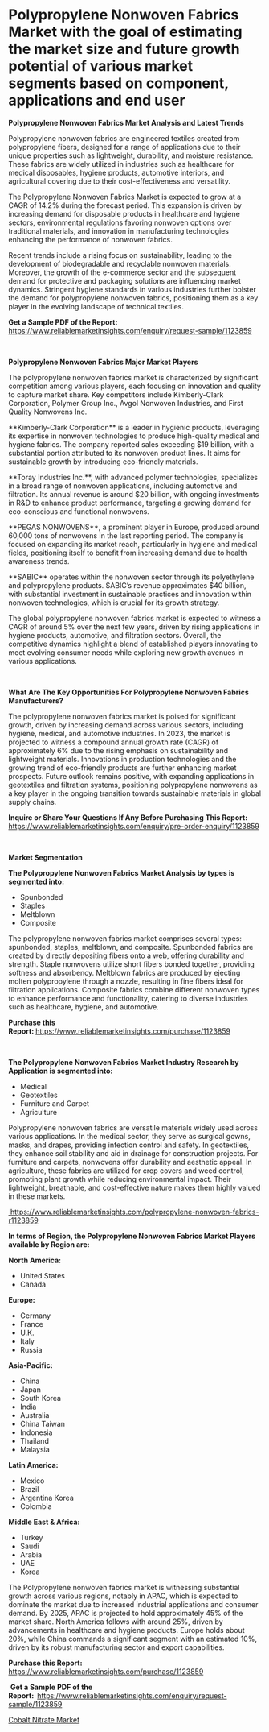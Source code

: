 <p><h1>Polypropylene Nonwoven Fabrics Market with the goal of estimating the market size and future growth potential of various market segments based on component, applications and end user</h1></p><p><strong>Polypropylene Nonwoven Fabrics Market Analysis and Latest Trends</strong></p>
<p><p>Polypropylene nonwoven fabrics are engineered textiles created from polypropylene fibers, designed for a range of applications due to their unique properties such as lightweight, durability, and moisture resistance. These fabrics are widely utilized in industries such as healthcare for medical disposables, hygiene products, automotive interiors, and agricultural covering due to their cost-effectiveness and versatility.</p><p>The Polypropylene Nonwoven Fabrics Market is expected to grow at a CAGR of 14.2% during the forecast period. This expansion is driven by increasing demand for disposable products in healthcare and hygiene sectors, environmental regulations favoring nonwoven options over traditional materials, and innovation in manufacturing technologies enhancing the performance of nonwoven fabrics. </p><p>Recent trends include a rising focus on sustainability, leading to the development of biodegradable and recyclable nonwoven materials. Moreover, the growth of the e-commerce sector and the subsequent demand for protective and packaging solutions are influencing market dynamics. Stringent hygiene standards in various industries further bolster the demand for polypropylene nonwoven fabrics, positioning them as a key player in the evolving landscape of technical textiles.</p></p>
<p><strong>Get a Sample PDF of the Report:&nbsp;</strong> <a href="https://www.reliablemarketinsights.com/enquiry/request-sample/1123859?utm_campaign=3586&utm_medium=2&utm_source=Github&utm_content=ia&utm_term=01042025&utm_id=polypropylene-nonwoven-fabrics">https://www.reliablemarketinsights.com/enquiry/request-sample/1123859</a></p>
<p>&nbsp;</p>
<p><strong>Polypropylene Nonwoven Fabrics Major Market Players</strong></p>
<p><p>The polypropylene nonwoven fabrics market is characterized by significant competition among various players, each focusing on innovation and quality to capture market share. Key competitors include Kimberly-Clark Corporation, Polymer Group Inc., Avgol Nonwoven Industries, and First Quality Nonwovens Inc.</p><p>**Kimberly-Clark Corporation** is a leader in hygienic products, leveraging its expertise in nonwoven technologies to produce high-quality medical and hygiene fabrics. The company reported sales exceeding $19 billion, with a substantial portion attributed to its nonwoven product lines. It aims for sustainable growth by introducing eco-friendly materials.</p><p>**Toray Industries Inc.**, with advanced polymer technologies, specializes in a broad range of nonwoven applications, including automotive and filtration. Its annual revenue is around $20 billion, with ongoing investments in R&D to enhance product performance, targeting a growing demand for eco-conscious and functional nonwovens.</p><p>**PEGAS NONWOVENS**, a prominent player in Europe, produced around 60,000 tons of nonwovens in the last reporting period. The company is focused on expanding its market reach, particularly in hygiene and medical fields, positioning itself to benefit from increasing demand due to health awareness trends.</p><p>**SABIC** operates within the nonwoven sector through its polyethylene and polypropylene products. SABIC’s revenue approximates $40 billion, with substantial investment in sustainable practices and innovation within nonwoven technologies, which is crucial for its growth strategy.</p><p>The global polypropylene nonwoven fabrics market is expected to witness a CAGR of around 5% over the next few years, driven by rising applications in hygiene products, automotive, and filtration sectors. Overall, the competitive dynamics highlight a blend of established players innovating to meet evolving consumer needs while exploring new growth avenues in various applications.</p></p>
<p>&nbsp;</p>
<p><strong>What Are The Key Opportunities For Polypropylene Nonwoven Fabrics Manufacturers?</strong></p>
<p><p>The polypropylene nonwoven fabrics market is poised for significant growth, driven by increasing demand across various sectors, including hygiene, medical, and automotive industries. In 2023, the market is projected to witness a compound annual growth rate (CAGR) of approximately 6% due to the rising emphasis on sustainability and lightweight materials. Innovations in production technologies and the growing trend of eco-friendly products are further enhancing market prospects. Future outlook remains positive, with expanding applications in geotextiles and filtration systems, positioning polypropylene nonwovens as a key player in the ongoing transition towards sustainable materials in global supply chains.</p></p>
<p><strong>Inquire or Share Your Questions If Any Before Purchasing This Report:</strong> <a href="https://www.reliablemarketinsights.com/enquiry/pre-order-enquiry/1123859?utm_campaign=3586&utm_medium=2&utm_source=Github&utm_content=ia&utm_term=01042025&utm_id=polypropylene-nonwoven-fabrics">https://www.reliablemarketinsights.com/enquiry/pre-order-enquiry/1123859</a></p>
<p>&nbsp;</p>
<p><strong>Market Segmentation</strong></p>
<p><strong>The Polypropylene Nonwoven Fabrics Market Analysis by types is segmented into:</strong></p>
<p><ul><li>Spunbonded</li><li>Staples</li><li>Meltblown</li><li>Composite</li></ul></p>
<p><p>The polypropylene nonwoven fabrics market comprises several types: spunbonded, staples, meltblown, and composite. Spunbonded fabrics are created by directly depositing fibers onto a web, offering durability and strength. Staple nonwovens utilize short fibers bonded together, providing softness and absorbency. Meltblown fabrics are produced by ejecting molten polypropylene through a nozzle, resulting in fine fibers ideal for filtration applications. Composite fabrics combine different nonwoven types to enhance performance and functionality, catering to diverse industries such as healthcare, hygiene, and automotive.</p></p>
<p><strong>Purchase this Report:&nbsp;</strong><a href="https://www.reliablemarketinsights.com/purchase/1123859?utm_campaign=3586&utm_medium=2&utm_source=Github&utm_content=ia&utm_term=01042025&utm_id=polypropylene-nonwoven-fabrics">https://www.reliablemarketinsights.com/purchase/1123859</a></p>
<p>&nbsp;</p>
<p><strong>The Polypropylene Nonwoven Fabrics Market Industry Research by Application is segmented into:</strong></p>
<p><ul><li>Medical</li><li>Geotextiles</li><li>Furniture and Carpet</li><li>Agriculture</li></ul></p>
<p><p>Polypropylene nonwoven fabrics are versatile materials widely used across various applications. In the medical sector, they serve as surgical gowns, masks, and drapes, providing infection control and safety. In geotextiles, they enhance soil stability and aid in drainage for construction projects. For furniture and carpets, nonwovens offer durability and aesthetic appeal. In agriculture, these fabrics are utilized for crop covers and weed control, promoting plant growth while reducing environmental impact. Their lightweight, breathable, and cost-effective nature makes them highly valued in these markets.</p></p>
<p><a href="https://www.reliablemarketinsights.com/polypropylene-nonwoven-fabrics-r1123859?utm_campaign=3586&utm_medium=2&utm_source=Github&utm_content=ia&utm_term=01042025&utm_id=polypropylene-nonwoven-fabrics">&nbsp;https://www.reliablemarketinsights.com/polypropylene-nonwoven-fabrics-r1123859</a></p>
<p><strong>In terms of Region, the Polypropylene Nonwoven Fabrics Market Players available by Region are:</strong></p>
<p>
    <p> <strong> North America: </strong>
        <ul>
            <li>United States</li>
            <li>Canada</li>
        </ul>
        </p> 
    <p> <strong> Europe: </strong>
        <ul>
            <li>Germany</li>
            <li>France</li>
            <li>U.K.</li>
            <li>Italy</li>
            <li>Russia</li>
        </ul>
        </p> 
    <p> <strong> Asia-Pacific: </strong>
        <ul>
            <li>China</li>
            <li>Japan</li>
            <li>South Korea</li>
            <li>India</li>
            <li>Australia</li>
            <li>China Taiwan</li>
            <li>Indonesia</li>
            <li>Thailand</li>
            <li>Malaysia</li>
        </ul>
        </p> 
    <p> <strong> Latin America: </strong>
        <ul>
            <li>Mexico</li>
            <li>Brazil</li>
            <li>Argentina Korea</li>
            <li>Colombia</li>
        </ul>
        </p> 
    <p> <strong> Middle East & Africa: </strong>
        <ul>
            <li>Turkey</li>
            <li>Saudi</li>
            <li>Arabia</li>
            <li>UAE</li>
            <li>Korea</li>
        </ul>
    </p>
    </p>
<p><p>The Polypropylene nonwoven fabrics market is witnessing substantial growth across various regions, notably in APAC, which is expected to dominate the market due to increased industrial applications and consumer demand. By 2025, APAC is projected to hold approximately 45% of the market share. North America follows with around 25%, driven by advancements in healthcare and hygiene products. Europe holds about 20%, while China commands a significant segment with an estimated 10%, driven by its robust manufacturing sector and export capabilities.</p></p>
<p><strong>Purchase this Report: </strong><a href="https://www.reliablemarketinsights.com/purchase/1123859?utm_campaign=3586&utm_medium=2&utm_source=Github&utm_content=ia&utm_term=01042025&utm_id=polypropylene-nonwoven-fabrics">https://www.reliablemarketinsights.com/purchase/1123859</a></p>
<p>&nbsp;<strong>Get a Sample PDF of the Report:&nbsp;&nbsp;</strong><a href="https://www.reliablemarketinsights.com/enquiry/request-sample/1123859?utm_campaign=3586&utm_medium=2&utm_source=Github&utm_content=ia&utm_term=01042025&utm_id=polypropylene-nonwoven-fabrics">https://www.reliablemarketinsights.com/enquiry/request-sample/1123859</a></p>
<p><strong></strong></p>
<p><p><a href="https://github.com/shafriusizi/Market-Research-Report-List-1/blob/main/cobalt-nitrate-market.md?utm_campaign=3586&utm_medium=2&utm_source=Github&utm_content=ia&utm_term=01042025&utm_id=polypropylene-nonwoven-fabrics">Cobalt Nitrate Market</a></p></p>